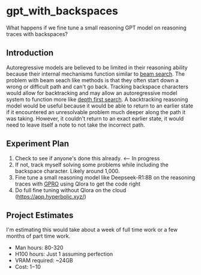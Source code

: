 # gpt_with_backspaces
What happens if we fine tune a small reasoning GPT model on reasoning traces with backspaces?

## Introduction
Autoregressive models are believed to be limited in their reasoning ability because their internal mechanisms function similar to [beam search](https://en.wikipedia.org/wiki/Beam_search). The problem with beam seach like methods is that they often start down a wrong or difficult path and can't go back. Tracking backspace characters would allow for backtracking and may allow an autoregressive model system to function more like [depth first search](https://en.wikipedia.org/wiki/Depth-first_search). A backtracking reasoning model would be useful because it would be able to return to an earlier state if it encountered an unresolvable problem much deeper along the path it was taking. However, it couldn't return to an exact earlier state, it would need to leave itself a note to not take the incorrect path. 

## Experiment Plan
1. Check to see if anyone's done this already. <-- In progress
2. If not, track myself solving some problems while including the backspace character. Likely around 1,000. 
3. Fine tune a small reasoning model like Deepseek-R1:8B on the reasoning traces with [GPRO](https://arxiv.org/abs/2501.12948) using Qlora to get the code right
4. Do full fine tuning without Qlora on the cloud (https://app.hyperbolic.xyz/)

## Project Estimates
I'm estimating this would take about a week of full time work or a few months of part time work. 
- Man hours: 80-320
- H100 hours: Just 1 assuming perfection
- VRAM required: ~24GB
- Cost: $1-$10
